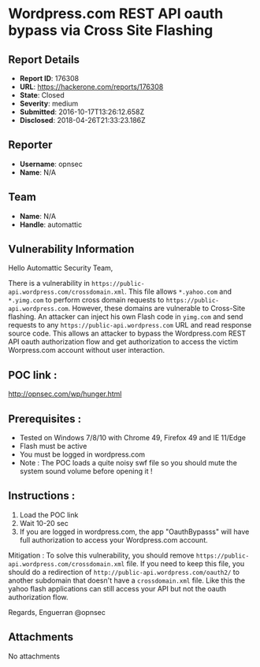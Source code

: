 # Wordpress.com REST API oauth bypass via Cross Site Flashing

## Report Details
- **Report ID**: 176308
- **URL**: https://hackerone.com/reports/176308
- **State**: Closed
- **Severity**: medium
- **Submitted**: 2016-10-17T13:26:12.658Z
- **Disclosed**: 2018-04-26T21:33:23.186Z

## Reporter
- **Username**: opnsec
- **Name**: N/A

## Team
- **Name**: N/A
- **Handle**: automattic

## Vulnerability Information
Hello Automattic Security Team,

There is a vulnerability in `https://public-api.wordpress.com/crossdomain.xml`. This file allows `*.yahoo.com` and `*.yimg.com` to perform cross domain requests to `https://public-api.wordpress.com`. However, these domains are vulnerable to Cross-Site flashing. 
An attacker can inject his own Flash code in `yimg.com` and send requests to any `https://public-api.wordpress.com` URL and read response source code. This allows an attacker to bypass the Wordpress.com REST API oauth authorization flow and get authorization to access the victim Worpress.com account without user interaction.

POC link :
---------------------
http://opnsec.com/wp/hunger.html

Prerequisites :
---------------------
- Tested on Windows 7/8/10 with Chrome 49, Firefox 49 and IE 11/Edge
- Flash must be active 
- You must be logged in wordpress.com
- Note : The POC loads a quite noisy swf file so you should mute the system sound volume before opening it !

Instructions :
---------------------
1. Load the POC link 
2. Wait 10-20 sec
3. If you are logged in wordpress.com, the app "OauthBypasss" will have full authorization to access your Wordpress.com account.

Mitigation :
To solve this vulnerability, you should remove `https://public-api.wordpress.com/crossdomain.xml` file.
If you need to keep this file, you should do a redirection of `http://public-api.wordpress.com/oauth2/` to another subdomain that doesn't have a `crossdomain.xml` file. Like this the yahoo flash applications can still access your API but not the oauth authorization flow.

Regards,
Enguerran @opnsec


## Attachments
No attachments
